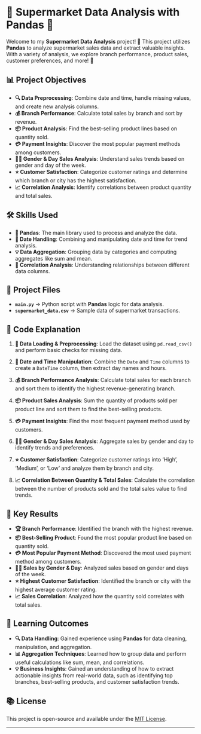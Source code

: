 
# 🛒 Supermarket Data Analysis with Pandas 🐼

Welcome to my **Supermarket Data Analysis** project! 🎉 This project utilizes **Pandas** to analyze supermarket sales data and extract valuable insights. With a variety of analysis, we explore branch performance, product sales, customer preferences, and more! 🏬

## 📊 **Project Objectives**

* **🔍 Data Preprocessing**: Combine date and time, handle missing values, and create new analysis columns.
* **💰 Branch Performance**: Calculate total sales by branch and sort by revenue.
* **📦 Product Analysis**: Find the best-selling product lines based on quantity sold.
* **💳 Payment Insights**: Discover the most popular payment methods among customers.
* **👩‍🦰 Gender & Day Sales Analysis**: Understand sales trends based on gender and day of the week.
* **⭐ Customer Satisfaction**: Categorize customer ratings and determine which branch or city has the highest satisfaction.
* **📈 Correlation Analysis**: Identify correlations between product quantity and total sales.

## 🛠️ **Skills Used**

* **🐼 Pandas**: The main library used to process and analyze the data.
* **📅 Date Handling**: Combining and manipulating date and time for trend analysis.
* **💡 Data Aggregation**: Grouping data by categories and computing aggregates like sum and mean.
* **🧮 Correlation Analysis**: Understanding relationships between different data columns.

## 📁 **Project Files**

* **`main.py`** → Python script with **Pandas** logic for data analysis.
* **`supermarket_data.csv`** → Sample data of supermarket transactions.

## 📜 **Code Explanation**

1. **📂 Data Loading & Preprocessing**:
   Load the dataset using `pd.read_csv()` and perform basic checks for missing data.

2. **📅 Date and Time Manipulation**:
   Combine the `Date` and `Time` columns to create a `DateTime` column, then extract day names and hours.

3. **💰 Branch Performance Analysis**:
   Calculate total sales for each branch and sort them to identify the highest revenue-generating branch.

4. **📦 Product Sales Analysis**:
   Sum the quantity of products sold per product line and sort them to find the best-selling products.

5. **💳 Payment Insights**:
   Find the most frequent payment method used by customers.

6. **👩‍🦰 Gender & Day Sales Analysis**:
   Aggregate sales by gender and day to identify trends and preferences.

7. **⭐ Customer Satisfaction**:
   Categorize customer ratings into ‘High’, ‘Medium’, or ‘Low’ and analyze them by branch and city.

8. **📈 Correlation Between Quantity & Total Sales**:
   Calculate the correlation between the number of products sold and the total sales value to find trends.

## 🎯 **Key Results**

* **🏆 Branch Performance**: Identified the branch with the highest revenue.
* **📦 Best-Selling Product**: Found the most popular product line based on quantity sold.
* **💳 Most Popular Payment Method**: Discovered the most used payment method among customers.
* **👩‍🦰 Sales by Gender & Day**: Analyzed sales based on gender and days of the week.
* **⭐ Highest Customer Satisfaction**: Identified the branch or city with the highest average customer rating.
* **📈 Sales Correlation**: Analyzed how the quantity sold correlates with total sales.

## 🚀 **Learning Outcomes**

* **🔍 Data Handling**: Gained experience using **Pandas** for data cleaning, manipulation, and aggregation.
* **📊 Aggregation Techniques**: Learned how to group data and perform useful calculations like sum, mean, and correlations.
* **💡 Business Insights**: Gained an understanding of how to extract actionable insights from real-world data, such as identifying top branches, best-selling products, and customer satisfaction trends.

## 📚 **License**

This project is open-source and available under the [MIT License](LICENSE).

---

